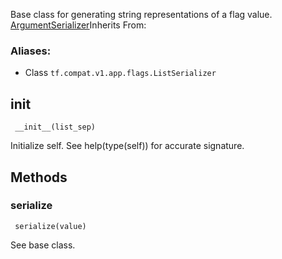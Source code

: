 
Base class for generating string representations of a flag value.
[ArgumentSerializer](https://www.tensorflow.org/api_docs/python/tf/compat/v1/flags/ArgumentSerializer)Inherits From: 

### Aliases:
- Class `tf.compat.v1.app.flags.ListSerializer`
## __init__

```
 __init__(list_sep)
```

Initialize self. See help(type(self)) for accurate signature.
## Methods
### serialize

```
 serialize(value)
```

See base class.
